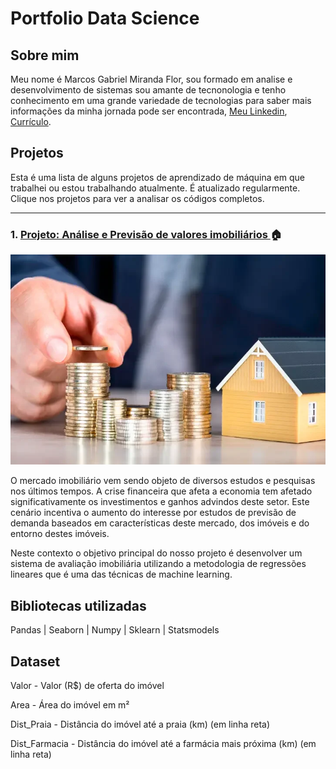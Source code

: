 # Portfolio Data Science
  

## Sobre mim

  

Meu nome é Marcos Gabriel Miranda Flor, sou formado em analise e desenvolvimento de sistemas sou amante de tecnonologia e tenho conhecimento em uma grande variedade de tecnologias para saber mais informações da minha jornada pode ser encontrada, [Meu Linkedin](https://www.linkedin.com/in/marcos-gabriel-miranda-flor-1ba526170/), [Currículo](https://docs.google.com/document/d/1BkUhr98SZ4WFlJt3aQ8DXDqPlJhmINwB/edit?usp=share_link&ouid=110317353623796145294&rtpof=true&sd=true).

  

## Projetos

  

Esta é uma lista de alguns projetos de aprendizado de máquina em que trabalhei ou estou trabalhando atualmente. É atualizado regularmente. Clique nos projetos para ver a analisar os códigos completos.

---


### 1. [Projeto: Análise e Previsão de valores imobiliários ](https://github.com/Gabrieldevelopermax/analise-e-previsao-de-valores-imobiliarios) :house:

  

![Image header](Pictures/fundos-imobiliarios-como-comecar-a-investir.jpg)

  

O mercado imobiliário vem sendo objeto de diversos estudos e pesquisas nos últimos tempos. A crise financeira que afeta a economia tem afetado significativamente os investimentos e ganhos advindos deste setor. Este cenário incentiva o aumento do interesse por estudos de previsão de demanda baseados em características deste mercado, dos imóveis e do entorno destes imóveis.

  

Neste contexto o objetivo principal do nosso projeto é desenvolver um sistema de avaliação imobiliária utilizando a metodologia de regressões lineares que é uma das técnicas de machine learning.

  

## Bibliotecas utilizadas

Pandas | Seaborn | Numpy | Sklearn | Statsmodels

  

## Dataset

Valor - Valor (R$) de oferta do imóvel

Area - Área do imóvel em m²

Dist_Praia - Distância do imóvel até a praia (km) (em linha reta)

Dist_Farmacia - Distância do imóvel até a farmácia mais próxima (km) (em linha reta)

  
  